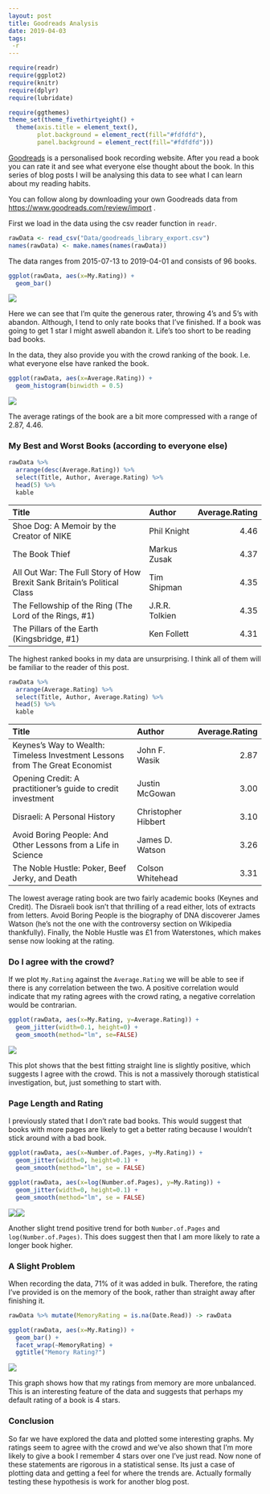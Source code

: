 ```yaml
---
layout: post
title: Goodreads Analysis
date: 2019-04-03
tags:
 -r
---
```


``` r
require(readr)
require(ggplot2)
require(knitr)
require(dplyr)
require(lubridate)

require(ggthemes)
theme_set(theme_fivethirtyeight() +
  theme(axis.title = element_text(), 
        plot.background = element_rect(fill="#fdfdfd"),
        panel.background = element_rect(fill="#fdfdfd")))
```

[Goodreads](https://www.goodreads.com/) is a personalised book recording
website. After you read a book you can rate it and see what everyone
else thought about the book. In this series of blog posts I will be
analysing this data to see what I can learn about my reading habits.

You can follow along by downloading your own Goodreads data from
<https://www.goodreads.com/review/import> .

First we load in the data using the csv reader function in `readr`.

``` r
rawData <- read_csv("Data/goodreads_library_export.csv")
names(rawData) <- make.names(names(rawData))
```

The data ranges from 2015-07-13 to 2019-04-01 and consists of 96 books.

``` r
ggplot(rawData, aes(x=My.Rating)) + 
  geom_bar()
```

![](/assets/Contrarian_files/figure-gfm/unnamed-chunk-2-1.png)<!-- -->

Here we can see that I’m quite the generous rater, throwing 4’s and 5’s
with abandon. Although, I tend to only rate books that I’ve finished. If
a book was going to get 1 star I might aswell abandon it. Life’s too
short to be reading bad books.

In the data, they also provide you with the crowd ranking of the book.
I.e. what everyone else have ranked the book.

``` r
ggplot(rawData, aes(x=Average.Rating)) + 
  geom_histogram(binwidth = 0.5)
```

![](/assets/Contrarian_files/figure-gfm/unnamed-chunk-3-1.png)<!-- -->

The average ratings of the book are a bit more compressed with a range
of 2.87, 4.46.

### My Best and Worst Books (according to everyone else)

``` r
rawData %>% 
  arrange(desc(Average.Rating)) %>% 
  select(Title, Author, Average.Rating) %>% 
  head(5) %>% 
  kable
```

| Title                                                                    | Author         | Average.Rating |
| :----------------------------------------------------------------------- | :------------- | -------------: |
| Shoe Dog: A Memoir by the Creator of NIKE                                | Phil Knight    |           4.46 |
| The Book Thief                                                           | Markus Zusak   |           4.37 |
| All Out War: The Full Story of How Brexit Sank Britain’s Political Class | Tim Shipman    |           4.35 |
| The Fellowship of the Ring (The Lord of the Rings, \#1)                  | J.R.R. Tolkien |           4.35 |
| The Pillars of the Earth (Kingsbridge, \#1)                              | Ken Follett    |           4.31 |

The highest ranked books in my data are unsurprising. I think all of
them will be familiar to the reader of this post.

``` r
rawData %>% 
  arrange(Average.Rating) %>% 
  select(Title, Author, Average.Rating) %>% 
  head(5) %>% 
  kable
```

| Title                                                                        | Author              | Average.Rating |
| :--------------------------------------------------------------------------- | :------------------ | -------------: |
| Keynes’s Way to Wealth: Timeless Investment Lessons from The Great Economist | John F. Wasik       |           2.87 |
| Opening Credit: A practitioner’s guide to credit investment                  | Justin McGowan      |           3.00 |
| Disraeli: A Personal History                                                 | Christopher Hibbert |           3.10 |
| Avoid Boring People: And Other Lessons from a Life in Science                | James D. Watson     |           3.26 |
| The Noble Hustle: Poker, Beef Jerky, and Death                               | Colson Whitehead    |           3.31 |

The lowest average rating book are two fairly academic books (Keynes and
Credit). The Disraeli book isn’t that thrilling of a read either, lots
of extracts from letters. Avoid Boring People is the biography of DNA
discoverer James Watson (he’s not the one with the controversy section
on Wikipedia thankfully). Finally, the Noble Hustle was £1 from
Waterstones, which makes sense now looking at the rating.

### Do I agree with the crowd?

If we plot `My.Rating` against the `Average.Rating` we will be able to
see if there is any correlation between the two. A positive correlation
would indicate that my rating agrees with the crowd rating, a negative
correlation would be contrarian.

``` r
ggplot(rawData, aes(x=My.Rating, y=Average.Rating)) + 
  geom_jitter(width=0.1, height=0) + 
  geom_smooth(method="lm", se=FALSE) 
```

![](/assets/Contrarian_files/figure-gfm/unnamed-chunk-6-1.png)<!-- -->

This plot shows that the best fitting straight line is slightly
positive, which suggests I agree with the crowd. This is not a massively
thorough statistical investigation, but, just something to start with.

### Page Length and Rating

I previously stated that I don’t rate bad books. This would suggest that
books with more pages are likely to get a better rating because I
wouldn’t stick around with a bad book.

``` r
ggplot(rawData, aes(x=Number.of.Pages, y=My.Rating)) + 
  geom_jitter(width=0, height=0.1) + 
  geom_smooth(method="lm", se = FALSE)

ggplot(rawData, aes(x=log(Number.of.Pages), y=My.Rating)) + 
  geom_jitter(width=0, height=0.1) + 
  geom_smooth(method="lm", se = FALSE)
```

![](/assets/Contrarian_files/figure-gfm/unnamed-chunk-7-1.png)![](/assets/Contrarian_files/figure-gfm/unnamed-chunk-7-2.png)

Another slight trend positive trend for both `Number.of.Pages` and
`log(Number.of.Pages)`. This does suggest then that I am more likely to
rate a longer book higher.

### A Slight Problem

When recording the data, 71% of it was added in bulk. Therefore, the
rating I’ve provided is on the memory of the book, rather than straight
away after finishing it.

``` r
rawData %>% mutate(MemoryRating = is.na(Date.Read)) -> rawData

ggplot(rawData, aes(x=My.Rating)) + 
  geom_bar() + 
  facet_wrap(~MemoryRating) + 
  ggtitle("Memory Rating?")
```

![](/assets/Contrarian_files/figure-gfm/unnamed-chunk-8-1.png)<!-- -->

This graph shows how that my ratings from memory are more unbalanced.
This is an interesting feature of the data and suggests that perhaps my
default rating of a book is 4 stars.

### Conclusion

So far we have explored the data and plotted some interesting graphs. My
ratings seem to agree with the crowd and we’ve also shown that I’m more
likely to give a book I remember 4 stars over one I’ve just read. Now
none of these statements are rigorous in a statistical sense. Its just a
case of plotting data and getting a feel for where the trends are.
Actually formally testing these hypothesis is work for another blog
post.
